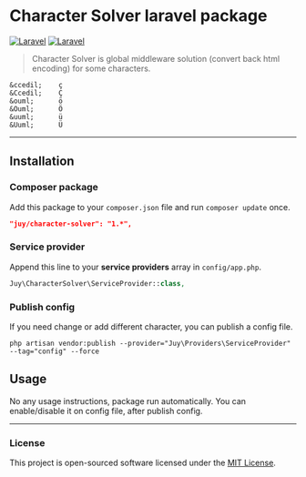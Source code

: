 # Character Solver laravel package

[![Laravel](https://img.shields.io/badge/Laravel-5.1-orange.svg?style=flat-square)](http://laravel.com) [![Laravel](https://img.shields.io/badge/Laravel-5.2-orange.svg?style=flat-square)](http://laravel.com)

> Character Solver is global middleware solution (convert back html encoding) for some characters.

```
&ccedil;    ç
&Ccedil;    Ç
&ouml;      ö
&Ouml;      Ö
&uuml;      ü
&Uuml;      Ü
```

----------

## Installation

### Composer package

Add this package to your `composer.json` file and run `composer update` once.

```json
"juy/character-solver": "1.*",
```

### Service provider

Append this line to your **service providers** array in `config/app.php`.

```php
Juy\CharacterSolver\ServiceProvider::class,
```

### Publish config

If you need change or add different character, you can publish a config file.

```
php artisan vendor:publish --provider="Juy\Providers\ServiceProvider" --tag="config" --force
```

## Usage

No any usage instructions, package run automatically. You can enable/disable it on config file, after publish config.

----------

### License
This project is open-sourced software licensed under the [MIT License](LICENSE.txt).